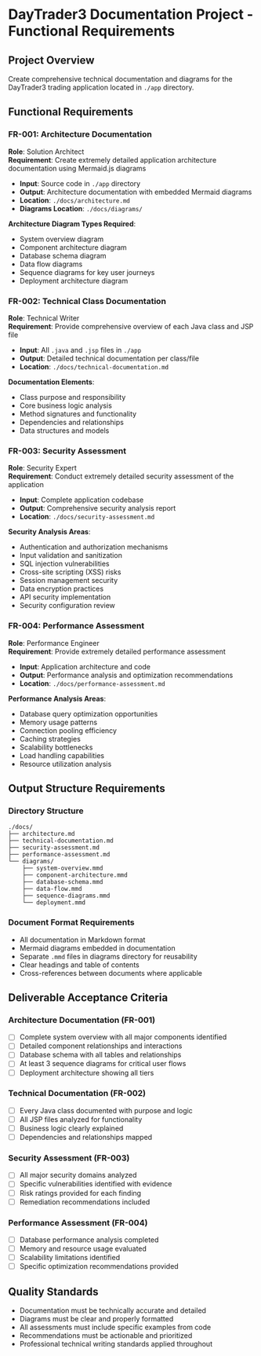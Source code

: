 # DayTrader3 Documentation Project - Functional Requirements

## Project Overview
Create comprehensive technical documentation and diagrams for the DayTrader3 trading application located in `./app` directory.

## Functional Requirements

### FR-001: Architecture Documentation
**Role**: Solution Architect  
**Requirement**: Create extremely detailed application architecture documentation using Mermaid.js diagrams
- **Input**: Source code in `./app` directory
- **Output**: Architecture documentation with embedded Mermaid diagrams
- **Location**: `./docs/architecture.md`
- **Diagrams Location**: `./docs/diagrams/`

**Architecture Diagram Types Required**:
- System overview diagram
- Component architecture diagram
- Database schema diagram
- Data flow diagrams
- Sequence diagrams for key user journeys
- Deployment architecture diagram

### FR-002: Technical Class Documentation
**Role**: Technical Writer  
**Requirement**: Provide comprehensive overview of each Java class and JSP file
- **Input**: All `.java` and `.jsp` files in `./app`
- **Output**: Detailed technical documentation per class/file
- **Location**: `./docs/technical-documentation.md`

**Documentation Elements**:
- Class purpose and responsibility
- Core business logic analysis
- Method signatures and functionality
- Dependencies and relationships
- Data structures and models

### FR-003: Security Assessment
**Role**: Security Expert  
**Requirement**: Conduct extremely detailed security assessment of the application
- **Input**: Complete application codebase
- **Output**: Comprehensive security analysis report
- **Location**: `./docs/security-assessment.md`

**Security Analysis Areas**:
- Authentication and authorization mechanisms
- Input validation and sanitization
- SQL injection vulnerabilities
- Cross-site scripting (XSS) risks
- Session management security
- Data encryption practices
- API security implementation
- Security configuration review

### FR-004: Performance Assessment
**Role**: Performance Engineer  
**Requirement**: Provide extremely detailed performance assessment
- **Input**: Application architecture and code
- **Output**: Performance analysis and optimization recommendations
- **Location**: `./docs/performance-assessment.md`

**Performance Analysis Areas**:
- Database query optimization opportunities
- Memory usage patterns
- Connection pooling efficiency
- Caching strategies
- Scalability bottlenecks
- Load handling capabilities
- Resource utilization analysis

## Output Structure Requirements

### Directory Structure
```
./docs/
├── architecture.md
├── technical-documentation.md
├── security-assessment.md
├── performance-assessment.md
└── diagrams/
    ├── system-overview.mmd
    ├── component-architecture.mmd
    ├── database-schema.mmd
    ├── data-flow.mmd
    ├── sequence-diagrams.mmd
    └── deployment.mmd
```

### Document Format Requirements
- All documentation in Markdown format
- Mermaid diagrams embedded in documentation
- Separate `.mmd` files in diagrams directory for reusability
- Clear headings and table of contents
- Cross-references between documents where applicable

## Deliverable Acceptance Criteria

### Architecture Documentation (FR-001)
- [ ] Complete system overview with all major components identified
- [ ] Detailed component relationships and interactions
- [ ] Database schema with all tables and relationships
- [ ] At least 3 sequence diagrams for critical user flows
- [ ] Deployment architecture showing all tiers

### Technical Documentation (FR-002)
- [ ] Every Java class documented with purpose and logic
- [ ] All JSP files analyzed for functionality
- [ ] Business logic clearly explained
- [ ] Dependencies and relationships mapped

### Security Assessment (FR-003)
- [ ] All major security domains analyzed
- [ ] Specific vulnerabilities identified with evidence
- [ ] Risk ratings provided for each finding
- [ ] Remediation recommendations included

### Performance Assessment (FR-004)
- [ ] Database performance analysis completed
- [ ] Memory and resource usage evaluated
- [ ] Scalability limitations identified
- [ ] Specific optimization recommendations provided

## Quality Standards
- Documentation must be technically accurate and detailed
- Diagrams must be clear and properly formatted
- All assessments must include specific examples from code
- Recommendations must be actionable and prioritized
- Professional technical writing standards applied throughout